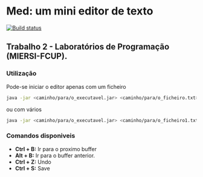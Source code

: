 # Med: um mini editor de texto

[![Build status](https://ci.appveyor.com/api/projects/status/dip19y7lw8662i6o?svg=true)](https://ci.appveyor.com/project/Zialus/lp-med)

## Trabalho 2 - Laboratórios de Programação (MIERSI-FCUP).

### Utilização

Pode-se iniciar o editor apenas com um ficheiro

``` bash
java -jar <caminho/para/o_executavel.jar> <caminho/para/o_ficheiro.txt>
```

ou com vários

``` bash
java -jar <caminho/para/o_executavel.jar> <caminho/para/o_ficheiro1.txt> <caminho/para/o_ficheiro2.txt> <caminho/para/o_ficheiro3.txt> <etc.txt>  
```

### Comandos disponiveis

- **Ctrl + B:** Ir para o proximo buffer
- **Alt + B:** Ir para o buffer anterior.
- **Ctrl + Z:** Undo
- **Ctrl + S:** Save

